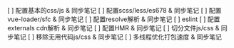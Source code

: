 [ ] 配置基本的css/js        & 同步笔记
[ ] 配置scss/less/es678     & 同步笔记 
[ ] 配置vue-loader/sfc      & 同步笔记
[ ] 配置resolve解析         & 同步笔记
[ ] eslint
[ ] 配置externals cdn解析   & 同步笔记
[ ] 配置HMR                 & 同步笔记
[ ] 切分文件js/css          & 同步笔记
[ ] 移除无用代码js/css      & 同步笔记
[ ] 多线程优化打包速度      & 同步笔记
